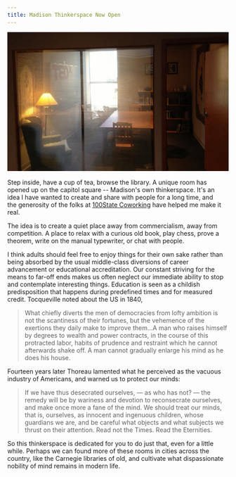 ```yaml
---
title: Madison Thinkerspace Now Open
---
```


![thinkerspace](/images/thinkerspace.jpg)

Step inside, have a cup of tea, browse the library. A unique room
has opened up on the capitol square -- Madison's own thinkerspace.
It's an idea I have wanted to create and share with people for a
long time, and the&nbsp;generosity&nbsp;of the folks at [100State
Coworking](http://100state.com/) have helped me make it real.

The idea is to create a quiet place away from commercialism, away
from competition. A place to relax with a curious old book, play
chess, prove a theorem, write on the manual typewriter, or chat
with people.

I think adults should feel free to enjoy things for their own sake
rather than being absorbed by the usual middle-class diversions of
career advancement or educational accreditation. Our constant
striving for the means to far-off ends makes us often neglect our
immediate ability to stop and contemplate interesting things.
Education is seen as a childish predisposition that happens during
predefined times and for measured credit. Tocqueville noted about
the US in 1840,

> What chiefly diverts the men of democracies from lofty ambition
is not the scantiness of their fortunes, but the vehemence of the
exertions they daily make to improve them...A man who raises himself
by degrees to wealth and power contracts, in the course of this
protracted labor, habits of prudence and restraint which he cannot
afterwards shake off. A man cannot gradually enlarge his mind as
he does his house.

Fourteen years later Thoreau lamented what he perceived as the
vacuous industry of Americans, and warned us to protect our minds:

> If we have thus desecrated ourselves, — as who has not? — the
remedy will be by wariness and devotion to reconsecrate ourselves,
and make once more a fane of the mind. We should treat our minds,
that is, ourselves, as innocent and ingenuous children, whose
guardians we are, and be careful what objects and what subjects we
thrust on their attention. Read not the Times. Read the Eternities.

So this thinkerspace is dedicated for you to do just that, even for
a little while. Perhaps we can found more of these rooms in cities
across the country, like the Carnegie libraries of old, and cultivate
what dispassionate nobility of mind remains in modern life.
